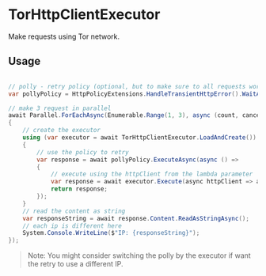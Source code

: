 # TorHttpClientExecutor

Make requests using Tor network.


## Usage

```csharp

// polly - retry policy (optional, but to make sure to all requests works)
var pollyPolicy = HttpPolicyExtensions.HandleTransientHttpError().WaitAndRetryAsync(6, retryAttempt => TimeSpan.FromSeconds(Math.Pow(2, retryAttempt)));

// make 3 request in parallel
await Parallel.ForEachAsync(Enumerable.Range(1, 3), async (count, cancellationToken) =>
{
    // create the executor
    using (var executor = await TorHttpClientExecutor.LoadAndCreate())
    {
        // use the policy to retry
        var response = await pollyPolicy.ExecuteAsync(async () =>
        {
            // execute using the httpClient from the lambda parameter
            var response = await executor.Execute(async httpClient => await httpClient.GetAsync("https://api.ipify.org"));
            return response;
        });
    }
    // read the content as string
    var responseString = await response.Content.ReadAsStringAsync();
    // each ip is different here
    System.Console.WriteLine($"IP: {responseString}");
});

```

> Note: You might consider switching the polly by the executor if want the retry to use a different IP.
